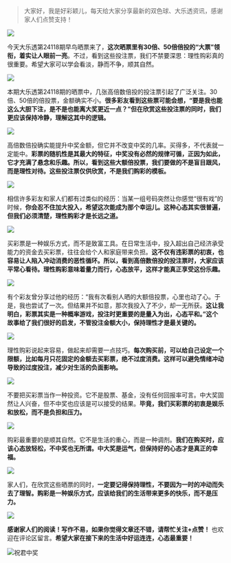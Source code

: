 > 大家好，我是好彩颖儿，每天给大家分享最新的双色球、大乐透资讯，感谢家人们点赞支持！

![](https://cdn.jsdelivr.net/gh/wangwenjie1314/PicCDN/2024-7-12/1720763627240-image.png)

今天大乐透第24118期早鸟晒票来了，**这次晒票里有30倍、50倍倍投的“大票”领衔，着实让人眼前一亮**。不过，看到这些投注票，我们不禁要深思：理性购彩真的很重要。希望大家可以学会看淡，静而不争，顺其自然。


![](https://cdn.jsdelivr.net/gh/wangwenjie1314/PicCDN/2024-10-11/1728617697881-image.png)


本期大乐透第24118期的晒票中，几张高倍数倍投的投注票引起了广泛关注。30倍、50倍的倍投票，金额确实不小。**很多彩友看到这些票可能会想，“要是我也能这么大胆下注，是不是也能离大奖更近一点？”但在欣赏这些投注票的同时，我们更应该保持冷静，理解这其中的逻辑。**


![](https://cdn.jsdelivr.net/gh/wangwenjie1314/PicCDN/2024-10-11/1728617707375-image.png)


高倍数倍投确实能提升中奖金额，但它并不改变中奖的几率。买得多，不代表就一定能中。**彩票的随机性是其最大的特征，中奖没有必然的规律可循，正因为如此，它才充满了悬念和乐趣。所以，看到这些大额倍投票，我们要做的不是盲目跟风，而是理性对待。这些投注票仅供欣赏，不是我们购彩的模板。**


![](https://cdn.jsdelivr.net/gh/wangwenjie1314/PicCDN/2024-10-11/1728617716359-image.png)


相信许多彩友和家人们都有过类似的经历：当某一组号码突然让你感觉“很有戏”的时候，**你会忍不住加大投入，希望这次能成为那个幸运儿。这种心态其实很普遍，但我们必须清楚，理性购彩才是长远之道。**


![](https://cdn.jsdelivr.net/gh/wangwenjie1314/PicCDN/2024-10-11/1728617725875-image.png)


买彩票是一种娱乐方式，而不是致富工具。在日常生活中，投入超出自己经济承受能力的资金去买彩票，往往会给个人和家庭带来负担。**这不仅有违彩票的初衷，也容易让人陷入冲动消费的恶性循环。所以，看到高倍数倍投的投注票时，大家应该平常心看待。理性购彩意味着量力而行，心态放平，这样才能真正享受这份乐趣。**


![](https://cdn.jsdelivr.net/gh/wangwenjie1314/PicCDN/2024-10-11/1728617732594-image.png)


有个彩友曾分享过他的经历：“我有次看别人晒的大额倍投票，心里也动了心。于是，我也尝试了一次。但结果并不如意，那次我投入了不少，却一无所获。**这让我明白，彩票其实是一种概率游戏，投注时更重要的是量入为出，心态平和。”这个故事给了我们很好的启发，不管投注金额大小，保持理性才是最关键的。**


![](https://cdn.jsdelivr.net/gh/wangwenjie1314/PicCDN/2024-10-11/1728617740680-image.png)


理性购彩说起来容易，做起来却需要一点技巧。**每次购买前，可以给自己设定一个限额，比如每月只花固定的金额去买彩票，绝不过度消费。这样可以避免情绪冲动导致的过度投注，减少对生活的负面影响。**


![](https://cdn.jsdelivr.net/gh/wangwenjie1314/PicCDN/2024-10-11/1728617748367-image.png)


不要把买彩票当作一种投资。它不是股票、基金，没有任何回报率可言。中大奖固然让人兴奋，但不中奖也应该是可以接受的结果。**毕竟，我们买彩票的初衷是娱乐和放松，而不是负担和压力。**


![](https://cdn.jsdelivr.net/gh/wangwenjie1314/PicCDN/2024-10-11/1728617756357-image.png)



购彩最重要的是顺其自然。它不是生活的重心，而是一种调剂。**我们在购买时，应该心态放轻松，不中奖也无所谓。中大奖是运气，但保持好的心态才是真正的幸福。**

![](https://cdn.jsdelivr.net/gh/wangwenjie1314/PicCDN/2024-10-11/1728617502797-image.png)

家人们，在欣赏这些晒票的同时，**一定要记得保持理性，不要因为一时的冲动而失去了理智。购彩是一种娱乐方式，应该给我们的生活带来更多的快乐，而不是压力。**


![](https://cdn.jsdelivr.net/gh/wangwenjie1314/PicCDN/2024-10-11/1728617510798-image.png)

**感谢家人们的阅读！写作不易，如果你觉得文章还不错，请帮忙关注+点赞！** 也欢迎在评论区留言。**希望大家在接下来的生活中好运连连，心态最重要！**

![祝君中奖](https://cdn.jsdelivr.net/gh/wangwenjie1314/PicCDN/2024-8-12/1723444136685-image.png)





